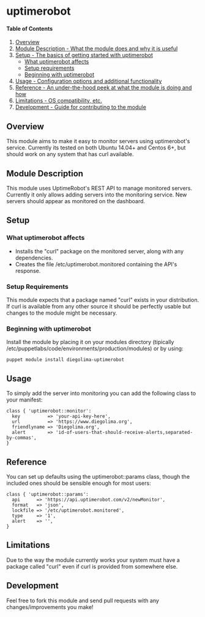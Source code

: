 # uptimerobot

#### Table of Contents

1. [Overview](#overview)
2. [Module Description - What the module does and why it is useful](#module-description)
3. [Setup - The basics of getting started with uptimerobot](#setup)
    * [What uptimerobot affects](#what-uptimerobot-affects)
    * [Setup requirements](#setup-requirements)
    * [Beginning with uptimerobot](#beginning-with-uptimerobot)
4. [Usage - Configuration options and additional functionality](#usage)
5. [Reference - An under-the-hood peek at what the module is doing and how](#reference)
5. [Limitations - OS compatibility, etc.](#limitations)
6. [Development - Guide for contributing to the module](#development)

## Overview

This module aims to make it easy to monitor servers using uptimerobot's service.
Currently its tested on both Ubuntu 14.04+ and Centos 6+, but should work on any
system that has curl available.

## Module Description

This module uses UptimeRobot's REST API to manage monitored servers. Currently
it only allows adding servers into the monitoring service. New servers should
appear as monitored on the dashboard.


## Setup

### What uptimerobot affects

* Installs the "curl" package on the monitored server, along with any dependencies.
* Creates the file /etc/uptimerobot.monitored containing the API's response.

### Setup Requirements

This module expects that a package named "curl" exists in your distribution.
If curl is available from any other source it should be perfectly usable but
changes to the module might be necessary.

### Beginning with uptimerobot

Install the module by placing it on your modules directory (tipically
/etc/puppetlabs/code/environments/production/modules) or by using:

```
puppet module install diegolima-uptimerobot
```

## Usage

To simply add the server into monitoring you can add the following class to your
manifest:

```
class { 'uptimerobot::monitor':
  key          => 'your-api-key-here',
  url          => 'https://www.diegolima.org',
  friendlyname => 'Diegolima.org',
  alert        => 'id-of-users-that-should-receive-alerts,separated-by-commas',
}
```



## Reference

You can set up defaults using the uptimerobot::params class, though the included
ones should be sensible enough for most users:

```
class { 'uptimerobot::params':
  api      => 'https://api.uptimerobot.com/v2/newMonitor',
  format   => 'json',
  lockfile => '/etc/uptimerobot.monitored',
  type     => '1',
  alert    => '',
}
```

## Limitations

Due to the way the module currently works your system must have a package
called "curl" even if curl is provided from somewhere else.

## Development

Feel free to fork this module and send pull requests with any changes/improvements
you make!
